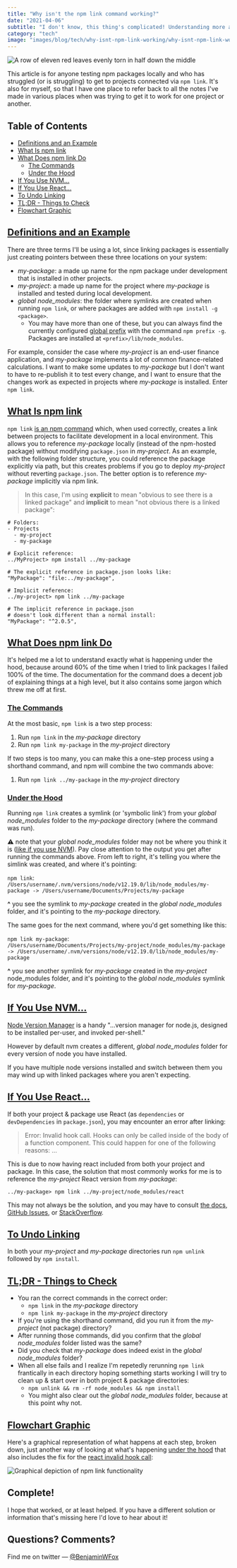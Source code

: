 ```yaml
---
title: "Why isn't the npm link command working?"
date: "2021-04-06"
subtitle: "I don't know, this thing's complicated! Understanding more about what's going on under the hood and looking at some common issues may help."
category: "tech"
image: "images/blog/tech/why-isnt-npm-link-working/why-isnt-npm-link-working-meta-image.jpg"
---
```


![A row of eleven red leaves evenly torn in half down the middle](/public/images/blog/tech/why-isnt-npm-link-working/why-isnt-npm-link-working-title-image.jpg)

This article is for anyone testing npm packages locally and who has struggled (or is struggling) to get to projects connected via `npm link`. It's also for myself, so that I have one place to refer back to all the notes I've made in various places when was trying to get it to work for one project or another.

## Table of Contents <!-- omit in toc -->
- [Definitions and an Example](#definitions-and-an-example)
- [What Is npm link](#what-is-npm-link)
- [What Does npm link Do](#what-does-npm-link-do)
  - [The Commands](#the-commands)
  - [Under the Hood](#under-the-hood)
- [If You Use NVM...](#if-you-use-nvm)
- [If You Use React...](#if-you-use-react)
- [To Undo Linking](#to-undo-linking)
- [TL;DR - Things to Check](#tldr---things-to-check)
- [Flowchart Graphic](#flowchart-graphic)

## [Definitions and an Example](#definitions-and-an-example)

There are three terms I'll be using a lot, since linking packages is essentially just creating pointers between these three locations on your system:

- *my-package*: a made up name for the npm package under development that is installed in other projects.
- *my-project*: a made up name for the project where *my-package* is installed and tested during local development.
- *global node_modules*: the folder where symlinks are created when running `npm link`, or where packages are added with `npm install -g <package>`.
  - You may have more than one of these, but you can always find the currently configured [global prefix](https://docs.npmjs.com/cli/v7/commands/npm-prefix) with the command `npm prefix -g`. Packages are installed at `<prefix>/lib/node_modules`.

For example, consider the case where *my-project* is an end-user finance application, and *my-package* implements a lot of common finance-related calculations. I want to make some updates to *my-package* but I don't want to have to re-publish it to test every change, and I want to ensure that the changes work as expected in projects where *my-package* is installed. Enter `npm link`.

## [What Is npm link](#what-is-npm-link)

`npm link` [is an npm command](https://docs.npmjs.com/cli/v7/commands/npm-link) which, when used correctly, creates a link between projects to facilitate development in a local environment. This allows you to reference *my-package* locally (instead of the npm-hosted package) without modifying `package.json` in *my-project*. As an example, with the following folder structure, you could reference the package explicitly via path, but this creates problems if you go to deploy *my-project* without reverting `package.json`. The better option is to reference *my-package* implicitly via npm link.

> In this case, I'm using **explicit** to mean "obvious to see there is a linked package" and **implicit** to mean "not obvious there is a linked package":

```text
# Folders:
- Projects
  - my-project
  - my-package

# Explicit reference:
../MyProject> npm install ../my-package

# The explicit reference in package.json looks like:
"MyPackage": "file:../my-package",

# Implicit reference:
../my-project> npm link ../my-package

# The implicit reference in package.json
# doesn't look different than a normal install:
"MyPackage": "^2.0.5",
```

## [What Does npm link Do](#what-does-npm-link-do)

It's helped me a lot to understand exactly what is happening under the hood, because around 60% of the time when I tried to link packages I failed 100% of the time. The documentation for the command does a decent job of explaining things at a high level, but it also contains some jargon which threw me off at first.

### [The Commands](#the-commands)

At the most basic, `npm link` is a two step process:
1. Run `npm link` in the *my-package* directory
2. Run `npm link my-package` in the *my-project* directory

If two steps is too many, you can make this a one-step process using a shorthand command, and npm will combine the two commands above:
1. Run `npm link ../my-package` in the *my-project* directory

### [Under the Hood](#under-the-hood)

Running `npm link` creates a symlink (or 'symbolic link') from your *global node_modules* folder to the *my-package* directory (where the command was run).

⚠️ note that your *global node_modules* folder may not be where you think it is ([like if you use NVM](#if-you-use-nvm)). Pay close attention to the output you get after running the commands above. From left to right, it's telling you where the simlink was created, and where it's pointing:

`npm link`:  
`/Users/username/.nvm/versions/node/v12.19.0/lib/node_modules/my-package -> /Users/username/Documents/Projects/my-package`

**^** you see the symlink to *my-package* created in the *global node_modules* folder, and it's pointing to the *my-package* directory.

The same goes for the next command, where you'd get something like this:

`npm link my-package`:  
`/Users/username/Documents/Projects/my-project/node_modules/my-package -> /Users/username/.nvm/versions/node/v12.19.0/lib/node_modules/my-package`

**^** you see another symlink for *my-package* created in the *my-project* node_modules folder, and it's pointing to the *global node_modules* symlink for *my-package*.

## [If You Use NVM...](#if-you-use-nvm)

[Node Version Manager](https://github.com/nvm-sh/nvm) is a handy "...version manager for node.js, designed to be installed per-user, and invoked per-shell."

However by default nvm creates a different, *global node_modules* folder for every version of node you have installed.

If you have multiple node versions installed and switch between them you may wind up with linked packages where you aren't expecting.

## [If You Use React...](#if-you-use-react)

If both your project & package use React (as `dependencies` or `devDependencies` in `package.json`), you may encounter an error after linking:

> Error: Invalid hook call. Hooks can only be called inside of the body of a function component. This could happen for one of the following reasons:
> ...

This is due to now having react included from both your project and package. In this case, the solution that most commonly works for me is to reference the *my-project* React version from *my-package*:

`../my-package> npm link ../my-project/node_modules/react`

This may not always be the solution, and you may have to consult [the docs](https://reactjs.org/warnings/invalid-hook-call-warning.html#duplicate-react), [GitHub Issues](https://github.com/facebook/react/issues/13991), or [StackOverflow](https://stackoverflow.com/questions/64283813/invalid-hook-call-on-npm-link-library).

## [To Undo Linking](#to-undo-linking)

In both your *my-project* and *my-package* directories run `npm unlink` followed by `npm install`.

## [TL;DR - Things to Check](#tldr---things-to-check)

- You ran the correct commands in the correct order:
  - `npm link` in the *my-package* directory
  - `npm link my-package` in the *my-project* directory
- If you're using the shorthand command, did you run it from the *my-project* (not package) directory?
- After running those commands, did you confirm that the *global node_modules* folder listed was the same?
- Did you check that *my-package* does indeed exist in the *global node_modules* folder?
- When all else fails and I realize I'm repetedly rerunning `npm link` frantically in each directory hoping something starts working I will try to clean up & start over in both project & package directories:
  -  `npm unlink && rm -rf node_modules && npm install`
  -  You might also clear out the *global node_modules* folder, because at this point why not.

## [Flowchart Graphic](#flowchart-of-what-happens)

Here's a graphical representation of what happens at each step, broken down, just another way of looking at what's happening [under the hood](#under-the-hood) that also includes the fix for the [react invalid hook call](#if-you-use-react):

![Graphical depiction of npm link functionality](/public/images/blog/tech/why-isnt-npm-link-working/why-isnt-npm-link-working-flowchart.jpg)

## Complete! <!-- omit in toc -->

I hope that worked, or at least helped. If you have a different solution or information that's missing here I'd love to hear about it!

## Questions? Comments? <!-- omit in toc -->

Find me on twitter — [@BenjaminWFox](https://twitter.com/BenjaminWFox)
